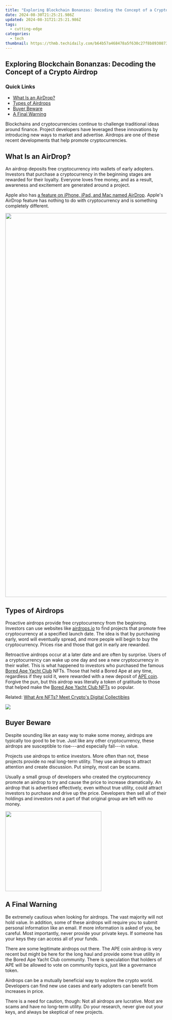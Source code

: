```yaml
---
title: "Exploring Blockchain Bonanzas: Decoding the Concept of a Crypto Airdrop"
date: 2024-08-30T21:25:21.986Z
updated: 2024-08-31T21:25:21.986Z
tags:
  - cutting-edge
categories:
  - tech
thumbnail: https://thmb.techidaily.com/b64b57a468478a5f630c27f8b893087308dc98f7c7e00349e52b8e4b1574001a.png
---
```


## Exploring Blockchain Bonanzas: Decoding the Concept of a Crypto Airdrop

### Quick Links

* [What Is an AirDrop?](https://twitter-videos.techidaily.com/updated-in-2024-ignite-engagement-on-twitch-alive-tweeting-techniques/)
* [Types of Airdrops](https://twitter-videos.techidaily.com/updated-in-2024-unboxing-the-year-in-tweet-videos-complete-23-package/)
* [Buyer Beware](https://ai-video.techidaily.com/2024-approved-top-7-online-auto-subtitle-translators-for-content-creators/)
* [A Final Warning](https://discord-videos.techidaily.com/new-the-ultimate-guide-to-premium-discord-bots-for-optimal-music-listening-for-2024/)

 Blockchains and cryptocurrencies continue to challenge traditional ideas around finance. Project developers have leveraged these innovations by introducing new ways to market and advertise. Airdrops are one of these recent developments that help promote cryptocurrencies.

##  What Is an AirDrop?

 An airdrop deposits free cryptocurrency into wallets of early adopters. Investors that purchase a cryptocurrency in the beginning stages are rewarded for their loyalty. Everyone loves free money, and as a result, awareness and excitement are generated around a project.

 Apple also has [a feature on iPhone, iPad, and Mac named AirDrop](https://tech-haven.techidaily.com/top-6-gpt-tools-for-pdf-and-doc-interaction/). Apple's AirDrop feature has nothing to do with cryptocurrency and is something completely different.

<!-- affiliate ads begin -->
<a href="https://ukaidot.sjv.io/c/5597632/1793233/19578" target="_top" id="1793233"><img src="//a.impactradius-go.com/display-ad/19578-1793233" border="0" alt="" width="1200" height="1200"/></a><img height="0" width="0" src="https://imp.pxf.io/i/5597632/1793233/19578" style="position:absolute;visibility:hidden;" border="0" />
<!-- affiliate ads end -->
##  Types of Airdrops

 Proactive airdrops provide free cryptocurrency from the beginning. Investors can use websites like [airdrops.io](https://airdrops.io/) to find projects that promote free cryptocurrency at a specified launch date. The idea is that by purchasing early, word will eventually spread, and more people will begin to buy the cryptocurrency. Prices rise and those that got in early are rewarded.

 Retroactive airdrops occur at a later date and are often by surprise. Users of a cryptocurrency can wake up one day and see a new cryptocurrency in their wallet. This is what happened to investors who purchased the famous [Bored Ape Yacht Club](https://boredapeyachtclub.com/#/) NFTs. Those that held a Bored Ape at any time, regardless if they sold it, were rewarded with a new deposit of [APE coin](https://android-pokemon-go.techidaily.com/4-solution-to-get-rid-of-pokemon-fail-to-detect-location-on-tecno-phantom-v-flip-drfone-by-drfone-virtual-android/). Forgive the pun, but this airdrop was literally a token of gratitude to those that helped make the [Bored Ape Yacht Club NFTs](https://program-issues.techidaily.com/step-by-step-solution-for-discord-packet-transmission-problems/) so popular.

Related: [What Are NFTs? Meet Crypto's Digital Collectibles](https://sound-tweaking.techidaily.com/updated-2024-approved-mastering-echo-effects-implementing-reverb-in-digital-sound-environments-windows-edition/) 

<!-- affiliate ads begin -->
<a href="https://estore.winxdvd.com/order/checkout.php?PRODS=4081991&QTY=1&AFFILIATE=108875&CART=1"><img src="https://www.winxdvd.com/affiliate/new-banner/wt-500x500.jpg" border="0"></a>
<!-- affiliate ads end -->
##  Buyer Beware

 Despite sounding like an easy way to make some money, airdrops are typically too good to be true. Just like any other cryptocurrency, these airdrops are susceptible to rise---and especially fall---in value.

 Projects use airdrops to entice investors. More often than not, these projects provide no real long-term utility. They use airdrops to attract attention and create discussion. Put simply, most can be scams.

 Usually a small group of developers who created the cryptocurrency promote an airdrop to try and cause the price to increase dramatically. An airdrop that is advertised effectively, even without true utility, could attract investors to purchase and drive up the price. Developers then sell all of their holdings and investors not a part of that original group are left with no money.

<!-- affiliate ads begin -->
<a href="https://godlikehost.sjv.io/c/5597632/1920047/21774" target="_top" id="1920047"><img src="//a.impactradius-go.com/display-ad/21774-1920047" border="0" alt="" width="300" height="250"/></a><img height="0" width="0" src="https://imp.pxf.io/i/5597632/1920047/21774" style="position:absolute;visibility:hidden;" border="0" />
<!-- affiliate ads end -->
##  A Final Warning

 Be extremely cautious when looking for airdrops. The vast majority will not hold value. In addition, some of these airdrops will require you to submit personal information like an email. If more information is asked of you, be careful. Most importantly, never provide your private keys. If someone has your keys they can access all of your funds.

 There are some legitimate airdrops out there. The APE coin airdrop is very recent but might be here for the long haul and provide some true utility in the Bored Ape Yacht Club community. There is speculation that holders of APE will be allowed to vote on community topics, just like a governance token.

 Airdrops can be a mutually beneficial way to explore the crypto world. Developers can find new use cases and early adopters can benefit from increases in price.

 There is a need for caution, though: Not all airdrops are lucrative. Most are scams and have no long-term utility. Do your research, never give out your keys, and always be skeptical of new projects.

<ins class="adsbygoogle"
     style="display:block"
     data-ad-format="autorelaxed"
     data-ad-client="ca-pub-7571918770474297"
     data-ad-slot="1223367746"></ins>



<ins class="adsbygoogle"
     style="display:block"
     data-ad-client="ca-pub-7571918770474297"
     data-ad-slot="8358498916"
     data-ad-format="auto"
     data-full-width-responsive="true"></ins>


